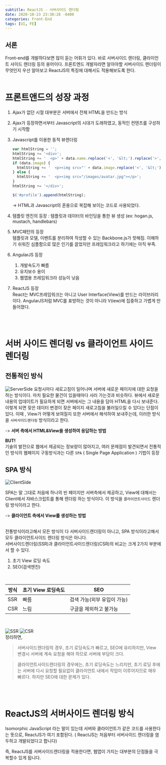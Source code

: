 ```yaml
---
subtitle: ReactJS - 서버사이드 렌더링
date: 2020-10-23 23:30:28 -0400
categories: Front-End 
tags: [UI, FE]
---
```


## 서론
Front-end를 개발하다보면 많이 듣는 어휘가 있다. 바로 서버사이드 렌더링, 클라이언트 사이드 렌더링 등의 용어이다. 프론트엔드 개발자라면 알아야할 서버사이드 렌더링이 무엇인지 우선 알아보고 ReactJS의 특징에 대해서도 적용해보도록 한다.
<br>
<br>

# 프론트앤드의 성장 과정

1. Ajax가 없던 시절 대부분은 서버에서 전체 HTML을 만드는 방식
1. Ajax가 등장하면서부터 Javascript의 시대가 도래하였고, 동적인 컨텐츠를 구성하기 시작함
1. Javascript를 이용한 동적 뷰렌더링

    ```javascript
    var htmlString = '';
    htmlString += '<div>';
    htmlString += '  <p>' + data.name.replace('<', '&lt;').replace('>', '&gt;') + '</p>';
    if (data.image) {
      htmlString += '  <p><img src="' + data.image.replace('<', '&lt;').replace('>', '&gt;') + '"></p>';
    } else {
      htmlString += '  <p><img src="/images/avatar.jpg"></p>';
    }
    htmlString += '</div>';

    $('#profile').append(htmlString);
    ```
    -> HTML과 Javascript의 혼용으로 복잡해 보이는 코드로 사용되었다. <br>
1. 템플릿 엔진의 등장 : 템플릿과 데이터의 바인딩을 통한 뷰 생성 (ex:  hogan.js, mustach, handlebars)

1. MVC패턴의 등장 <br>
  템플릿과 모델, 이벤트를 분리하여 작성할 수 있는 Backbone.js가 핫해짐. 이해하기 쉬워진 심플함으로 많은 인기를 끌었지만 프레임워크라고 하기에는 아직 부족.
1. AngularJS 등장<br>
    1. 개발속도가 빠름
    1. 유지보수 용이
    1. 웹앱용 프레임워크라 성능이 낮음

1. ReactJS 등장<br>
  React는 MVC프레임워크는 아니고 User Interface(View)를 만드는 라이브러리이다. AngularJS처럼 MVC를 표방하는 것이 아니라 V(iew)에 집중하고 가볍게 만들어졌다.

<br><br>

# 서버 사이드 렌더링 vs 클라이언트 사이드 렌더링
## 전통적인 방식

![ServerSide](https://junstar17.github.io/img/serverside.png)
요청시마다 새로고침이 일어나며 서버에 새로운 페이지에 대한 요청을 하는 방식이다. 마치 필요한 물건이 있을때마다 사러 가는것과 비슷하다. 뷰에서 새로운 내용의 업데이트가 필요하게 되면 서버에서는 그 내용을 담아 HTML을 다시 보내준다. 이렇게 되면 잦은 데이터 변경이 잦은 페이지 새로고침을 불러일으킬 수 있다는 단점이있다.
이때 , View가 어떻게 보여질지 또한 서버에서 해석하여 보내주는데, 이러한 방식을 `서버사이드렌더링` 방식이라고 한다.

-> **서버 측에서 HTML&View을 생성하여 응답하는 방법**

**BUT!** <br>
기술의 발전으로 웹에서 제공되는 정보량이 많아지고, 여러 문제점이 발견되면서 전통적인 방식의 웹페이지 구동방식과는 다른 `SPA` ( Single Page Application ) 기법이 등장
<br>

## SPA 방식
![ClientSide](https://junstar17.github.io/img/clientside.png)

SPA는 말 그대로 처음에 하나의 빈 페이지만 서버측에서 제공하고,  View에 대해서는 Client에서 자바스크립트를 통해 렌더링 하는 방식이다. 이 방식을 `클라이언트사이드` 렌더링 방식이라고 한다.

-> **클라이언트 측에서 View를 생성하는 방법**

<br>
전통방식이라고해서 모든 방식이 다 서버사이드렌더링이 아니고, SPA 방식이라고해서 모두 클라이언트사이드 렌더링 방식은 아니다. 

<br>
서버사이드렌더링(SSR)과 클라이언트사이드렌더링(CSR)의 비교는 크게 2가지 부분에서 할 수 있다.

1. 초기 View 로딩 속도
1. SEO(검색엔진)

<br>

| 방식 | 초기 View 로딩속도 | SEO |
|---|---|---|
| SSR| 빠름 | 검색 가능(외부 유입이 가능)|
|CSR | 느림  | 구글을 제외하고 불가능| 

<br>

![SSR](https://junstar17.github.io/img/ssr.png)
![CSR](https://junstar17.github.io/img/csr.png)
<br>
정리하면,

> 서버사이드렌더링의 경우, 초기 로딩속도가 빠르고, SEO에 유리하지만, View 변경시 서버에 계속 요청을 해야 하므로 서버에 부담이 크다.

> 클라이언트사이드렌더링의 경우에는, 초기 로딩속도는 느리지만, 초기 로딩 후에는 서버에 다시 요청할 필요없이 클라이언트 내에서 작업이 이루어지므로 매우 빠르다. 하지만 SEO에 대한 문제가 있다.

<br>
<br>

# ReactJS의 서버사이드 렌더링 방식

Isomorphic JavaScript 라는 말이 있는데
서버와 클라이언트가 같은 코드를 사용한다는 뜻으로, ReactJS가 여기 포함된다.
( ReactJS는 처음부터 서버사이드 렌더링을 염두하고 개발되었다고 합니다)

즉, ReactJS를 서버사이드렌더링을 적용한다면,
웹앱이 가지는 대부분의 단점들을 극복할수 있게 됩니다.